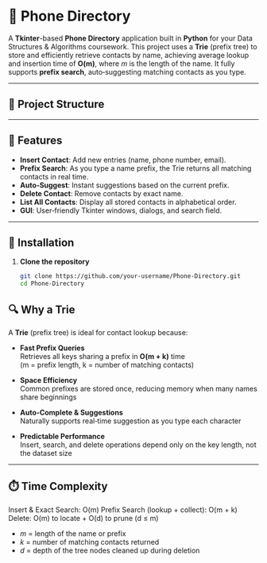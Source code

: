 # 📱 Phone Directory

A **Tkinter**-based **Phone Directory** application built in **Python** for your Data Structures & Algorithms coursework. This project uses a **Trie** (prefix tree) to store and efficiently retrieve contacts by name, achieving average lookup and insertion time of **O(m)**, where *m* is the length of the name. It fully supports **prefix search**, auto‑suggesting matching contacts as you type.

---

## 📁 Project Structure


---

## 🧰 Features

- **Insert Contact**: Add new entries (name, phone number, email).  
- **Prefix Search**: As you type a name prefix, the Trie returns all matching contacts in real time.  
- **Auto‑Suggest**: Instant suggestions based on the current prefix.  
- **Delete Contact**: Remove contacts by exact name.  
- **List All Contacts**: Display all stored contacts in alphabetical order.  
- **GUI**: User‑friendly Tkinter windows, dialogs, and search field.

---

## 💾 Installation

1. **Clone the repository**  
   ```bash
   git clone https://github.com/your-username/Phone-Directory.git
   cd Phone-Directory
## 🔍 Why a Trie

A **Trie** (prefix tree) is ideal for contact lookup because:

- **Fast Prefix Queries**  
  Retrieves all keys sharing a prefix in **O(m + k)** time  
  (m = prefix length, k = number of matching contacts)

- **Space Efficiency**  
  Common prefixes are stored once, reducing memory when many names share beginnings

- **Auto‑Complete & Suggestions**  
  Naturally supports real‑time suggestion as you type each character

- **Predictable Performance**  
  Insert, search, and delete operations depend only on the key length, not the dataset size

---

## ⏱️ Time Complexity

Insert & Exact Search: O(m)
Prefix Search (lookup + collect): O(m + k)
Delete: O(m) to locate + O(d) to prune (d ≤ m)


- *m* = length of the name or prefix  
- *k* = number of matching contacts returned  
- *d* = depth of the tree nodes cleaned up during deletion  

